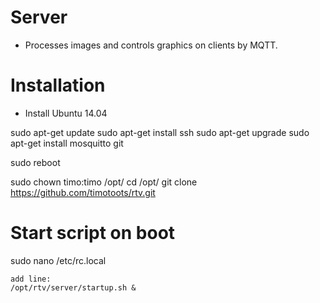 # Server

* Processes images and controls graphics on clients by MQTT.


# Installation

* Install Ubuntu 14.04


sudo apt-get update
sudo apt-get install ssh
sudo apt-get upgrade
sudo apt-get install mosquitto git 

sudo reboot

sudo chown timo:timo /opt/
cd /opt/
git clone https://github.com/timotoots/rtv.git

# Start script on boot
sudo nano /etc/rc.local

	add line:
	/opt/rtv/server/startup.sh &